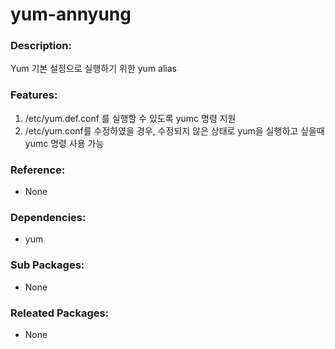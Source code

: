 # yum-annyung

### Description:

Yum 기본 설정으로 실행하기 위한 yum alias

### Features:

1. /etc/yum.def.conf 를 실행할 수 있도록 yumc 명령 지원
2. /etc/yum.conf를 수정하였을 경우, 수정되지 않은 상태로 yum을 실행하고 싶을때 yumc 명령 사용 가능

### Reference:
* None

### Dependencies:
* yum

### Sub Packages:
* None

### Releated Packages:
* None

